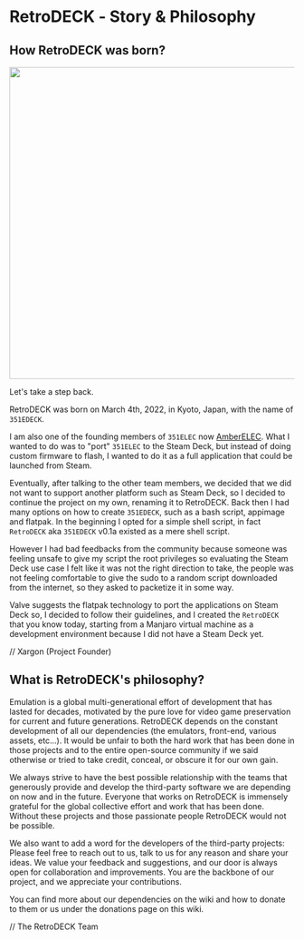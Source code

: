 # RetroDECK ‐ Story & Philosophy

## How RetroDECK was born?

<img src="../../wiki_images/logos/351e-deck-logo.png" width="550">

Let's take a step back.

RetroDECK was born on March 4th, 2022, in Kyoto, Japan, with the name of `351EDECK`.

I am also one of the founding members of `351ELEC` now [AmberELEC](https://amberelec.org/).
What I wanted to do was to "port" `351ELEC` to the Steam Deck, but instead of doing custom firmware to flash, I wanted to do it as a full application that could be launched from Steam.

Eventually, after talking to the other team members, we decided that we did not want to support another platform such as Steam Deck, so I decided to continue the project on my own, renaming it to RetroDECK.
Back then I had many options on how to create `351EDECK`, such as a bash script, appimage and flatpak.
In the beginning I opted for a simple shell script, in fact `RetroDECK` aka `351EDECK` v0.1a existed as a mere shell script.

However I had bad feedbacks from the community because someone was feeling unsafe to give my script the root privileges so evaluating the Steam Deck use case I felt like it was not the right direction to take, the people was not feeling comfortable to give the sudo to a random script downloaded from the internet, so they asked to packetize it in some way.

Valve suggests the flatpak technology to port the applications on Steam Deck so, I decided to follow their guidelines, and I created the `RetroDECK` that you know today, starting from a Manjaro virtual machine as a development environment because I did not have a Steam Deck yet.

// Xargon (Project Founder)

## What is RetroDECK's philosophy?
Emulation is a global multi-generational effort of development that has lasted for decades, motivated by the pure love for video game preservation for current and future generations. RetroDECK depends on the constant development of all our dependencies (the emulators, front-end, various assets, etc…). It would be unfair to both the hard work that has been done in those projects and to the entire open-source community if we said otherwise or tried to take credit, conceal, or obscure it for our own gain.

We always strive to have the best possible relationship with the teams that generously provide and develop the third-party software we are depending on now and in the future. Everyone that works on RetroDECK is immensely grateful for the global collective effort and work that has been done. Without these projects and those passionate people RetroDECK would not be possible.

We also want to add a word for the developers of the third-party projects: Please feel free to reach out to us, talk to us for any reason and share your ideas. We value your feedback and suggestions, and our door is always open for collaboration and improvements. You are the backbone of our project, and we appreciate your contributions.

You can find more about our dependencies on the wiki and how to donate to them or us under the donations page on this wiki.

// The RetroDECK Team
